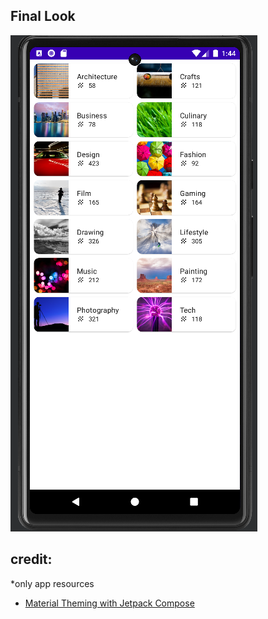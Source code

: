 ## Final Look
![LazyVerticalGrid-screenshot](https://github.com/SalmaKHD/AndroidStudioProjects/blob/main/JepackCompose/composables/LazyVerticalGrid/CourseList-screenshot1.PNG?raw=true)

## credit: 
*only app resources
- [Material Theming with Jetpack Compose](https://developer.android.com/codelabs/basic-android-kotlin-compose-practice-grid?continue=https%3A%2F%2Fdeveloper.android.com%2Fcourses%2Fpathways%2Fandroid-basics-compose-unit-3-pathway-2%23codelab-https%3A%2F%2Fdeveloper.android.com%2Fcodelabs%2Fbasic-android-kotlin-compose-practice-grid#6)
